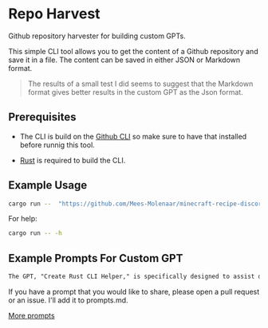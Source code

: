 # Repo Harvest
Github repository harvester for building custom GPTs.

This simple CLI tool allows you to get the content of a Github repository and save it in a file. The content can be saved in either JSON or Markdown format.

> The results of a small test I did seems to suggest that the Markdown format gives better results in the custom GPT as the Json format.

## Prerequisites

* The CLI is build on the [Github CLI](https://cli.github.com) so make sure to have that installed before runnig this tool.

* [Rust](https://www.rust-lang.org/tools/install) is required to build the CLI.


## Example Usage
```bash
cargo run --  "https://github.com/Mees-Molenaar/minecraft-recipe-discord-bot.git" -f markdown
```

For help:
```bash
cargo run -- -h
```

## Example Prompts For Custom GPT

```markdown
The GPT, "Create Rust CLI Helper," is specifically designed to assist developers working with Rust for command-line interfaces. It leverages a markdown file named "output.md" from its knowledge base. This file is structured with headings that indicate file locations, followed by Rust code snippets relevant to those files. The GPT uses this structure to provide precise and contextually relevant advice on improving user-submitted Rust code by comparing it against best practices and code examples within the file. Users can query about specific parts of their code, and the GPT will reference the knowledge base to suggest optimizations and best coding practices.
```

If you have a prompt that you would like to share, please open a pull request or an issue. I'll add it to prompts.md.

[More prompts](./prompts.md)